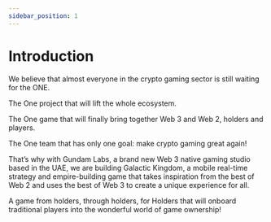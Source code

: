 ```yaml
---
sidebar_position: 1
---
```


# Introduction

We believe that almost everyone in the crypto gaming sector is still waiting for the ONE.

The One project that will lift the whole ecosystem.

The One game that will finally bring together Web 3 and Web 2, holders and players.

The One team that has only one goal: make crypto gaming great again!

That’s why with Gundam Labs, a brand new Web 3 native gaming studio based in the UAE, we are building Galactic Kingdom, a mobile real-time strategy and empire-building game that takes inspiration from the best of Web 2 and uses the best of Web 3 to create a unique experience for all.

A game from holders, through holders, for Holders that will onboard traditional players into the wonderful world of game ownership!